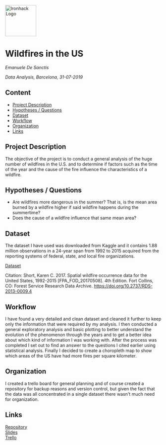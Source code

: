 <img src="https://bit.ly/2VnXWr2" alt="Ironhack Logo" width="100"/>

# Wildfires in the US
*Emanuele De Sanctis*

*Data Analysis, Barcelona, 31-07-2019*

## Content
- [Project Description](#project-description)
- [Hypotheses / Questions](#hypotheses-/-questions)
- [Dataset](#dataset)
- [Workflow](#workflow)
- [Organization](#organization)
- [Links](#links)

<a name="project-description"></a>

## Project Description
The objective of the project is to conduct a general analysis of the huge number of wildfires in the U.S. and to determine if factors such as the time of the year and the cause of the fire influence the characteristics of a wildfire.

<a name="hypotheses-/-questions"></a>

## Hypotheses / Questions
- Are wildfires more dangerous in the summer? That is, is the mean area burned by a wildfire higher if said wildfire happens during the summertime?
- Does the cause of a wildfire influence that same mean area?


<a name="dataset"></a>

## Dataset
The dataset I have used was downloaded from Kaggle and it contains 1.88 million observations in a 24-year span from 1992 to 2015 acquired from the reporting systems of federal, state, and local fire organizations.  

[Dataset](https://www.kaggle.com/rtatman/188-million-us-wildfires) 

Citation: Short, Karen C. 2017. Spatial wildfire occurrence data for the United States, 1992-2015 [FPA_FOD_20170508]. 4th Edition. Fort Collins, CO: Forest Service Research Data Archive. https://doi.org/10.2737/RDS-2013-0009.4

<a name="workflow"></a>

## Workflow
I have found a very detailed and clean dataset and cleaned it further to keep only the information that were required by my analysis. 
I then conducted a general exploratory analysis and basic plotting to better understand the evolution of the phenomenon through the years and to get a better idea about which kind of information I was working with.
After the process was completed I set out to find an answer to the questions I cited earlier using statistical analysis.
Finally I decided to create a choropleth map to show which areas of the US have had more fires per square kilometer.

<a name="organization"></a>

## Organization
I created a trello board for general planning and of course created a repository for backup reasons and version control, but given the fact that the data was all concentrated in a single dataset there wasn't much need for organization.

<a name="links"></a>

## Links

[Repository](https://github.com/Sciabbala/Project-Week-5-Your-Own-Project)  
[Slides](https://slides.com/)  
[Trello](https://trello.com/b/DSAv1D61/project-4-us-wildfires)  
